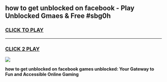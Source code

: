 
## how to get unblocked on facebook - Play Unblocked Gmaes & Free #sbg0h
<h3>
<a href="https://news.freeplayer.one?title=how_to_get_unblocked_on_facebook&ref=24F">CLICK TO PLAY</a></h3>
<hr>

<h3>
<a href="https://news.freeplayer.one?title=how_to_get_unblocked_on_facebook&ref=24F">CLICK 2 PLAY</a>
  
</h3>

<a href="https://news.freeplayer.one?title=how_to_get_unblocked_on_facebook&ref=24F/"><img src="https://clearcache.store/games.png"></a>


**how to get unblocked on facebook games unblocked: Your Gateway to Fun and Accessible Online Gaming**
